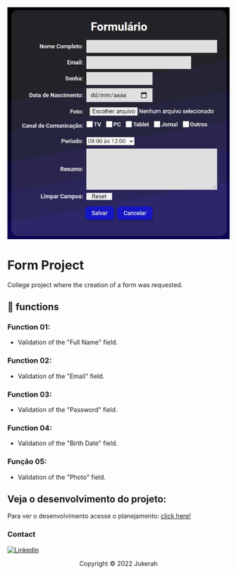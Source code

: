 <img src="assets/form.jpg" alt="exemplo imagem">

# Form Project

College project where the creation of a form was requested.

## 🔧 functions

### Function 01:
- Validation of the "Full Name" field.

### Function 02:
- Validation of the "Email" field.

### Function 03:
- Validation of the "Password" field.

### Function 04:
- Validation of the "Birth Date" field.

### Função 05:
- Validation of the "Photo" field.

## Veja o desenvolvimento do projeto:

Para ver o desenvolvimento acesse o planejamento:
<a href="">click here!</a>

### Contact

[![Linkedin](https://img.shields.io/badge/LinkedIn-0077B5?style=for-the-badge&logo=linkedin&logoColor=white)](https://www.linkedin.com/in/seu-usuario/)

<p align="center">Copyright © 2022 Jukerah</p>
